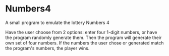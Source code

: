 # Numbers4
A small program to emulate the lottery Numbers 4

Have the user choose from 2 options: enter four 1-digit numbers, or have the program randomly generate them. Then the program will generate their own set of four numbers. 
If the numbers the user chose or generated match the program's numbers, the player wins.
